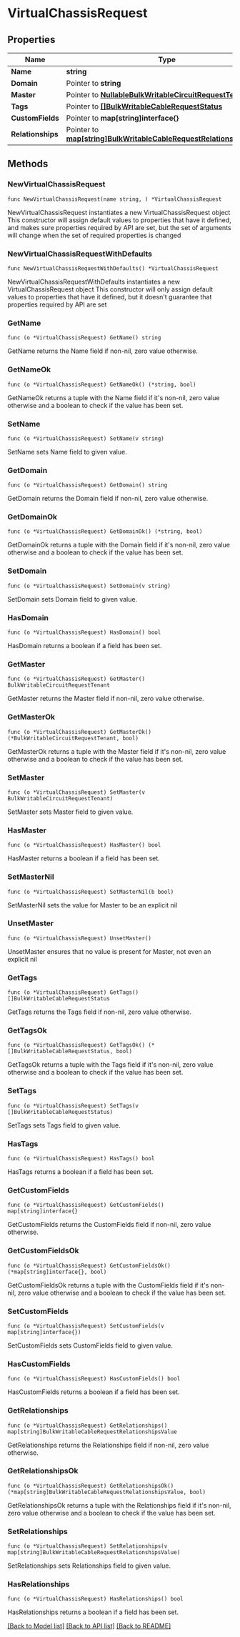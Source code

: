 # VirtualChassisRequest

## Properties

Name | Type | Description | Notes
------------ | ------------- | ------------- | -------------
**Name** | **string** |  | 
**Domain** | Pointer to **string** |  | [optional] 
**Master** | Pointer to [**NullableBulkWritableCircuitRequestTenant**](BulkWritableCircuitRequestTenant.md) |  | [optional] 
**Tags** | Pointer to [**[]BulkWritableCableRequestStatus**](BulkWritableCableRequestStatus.md) |  | [optional] 
**CustomFields** | Pointer to **map[string]interface{}** |  | [optional] 
**Relationships** | Pointer to [**map[string]BulkWritableCableRequestRelationshipsValue**](BulkWritableCableRequestRelationshipsValue.md) |  | [optional] 

## Methods

### NewVirtualChassisRequest

`func NewVirtualChassisRequest(name string, ) *VirtualChassisRequest`

NewVirtualChassisRequest instantiates a new VirtualChassisRequest object
This constructor will assign default values to properties that have it defined,
and makes sure properties required by API are set, but the set of arguments
will change when the set of required properties is changed

### NewVirtualChassisRequestWithDefaults

`func NewVirtualChassisRequestWithDefaults() *VirtualChassisRequest`

NewVirtualChassisRequestWithDefaults instantiates a new VirtualChassisRequest object
This constructor will only assign default values to properties that have it defined,
but it doesn't guarantee that properties required by API are set

### GetName

`func (o *VirtualChassisRequest) GetName() string`

GetName returns the Name field if non-nil, zero value otherwise.

### GetNameOk

`func (o *VirtualChassisRequest) GetNameOk() (*string, bool)`

GetNameOk returns a tuple with the Name field if it's non-nil, zero value otherwise
and a boolean to check if the value has been set.

### SetName

`func (o *VirtualChassisRequest) SetName(v string)`

SetName sets Name field to given value.


### GetDomain

`func (o *VirtualChassisRequest) GetDomain() string`

GetDomain returns the Domain field if non-nil, zero value otherwise.

### GetDomainOk

`func (o *VirtualChassisRequest) GetDomainOk() (*string, bool)`

GetDomainOk returns a tuple with the Domain field if it's non-nil, zero value otherwise
and a boolean to check if the value has been set.

### SetDomain

`func (o *VirtualChassisRequest) SetDomain(v string)`

SetDomain sets Domain field to given value.

### HasDomain

`func (o *VirtualChassisRequest) HasDomain() bool`

HasDomain returns a boolean if a field has been set.

### GetMaster

`func (o *VirtualChassisRequest) GetMaster() BulkWritableCircuitRequestTenant`

GetMaster returns the Master field if non-nil, zero value otherwise.

### GetMasterOk

`func (o *VirtualChassisRequest) GetMasterOk() (*BulkWritableCircuitRequestTenant, bool)`

GetMasterOk returns a tuple with the Master field if it's non-nil, zero value otherwise
and a boolean to check if the value has been set.

### SetMaster

`func (o *VirtualChassisRequest) SetMaster(v BulkWritableCircuitRequestTenant)`

SetMaster sets Master field to given value.

### HasMaster

`func (o *VirtualChassisRequest) HasMaster() bool`

HasMaster returns a boolean if a field has been set.

### SetMasterNil

`func (o *VirtualChassisRequest) SetMasterNil(b bool)`

 SetMasterNil sets the value for Master to be an explicit nil

### UnsetMaster
`func (o *VirtualChassisRequest) UnsetMaster()`

UnsetMaster ensures that no value is present for Master, not even an explicit nil
### GetTags

`func (o *VirtualChassisRequest) GetTags() []BulkWritableCableRequestStatus`

GetTags returns the Tags field if non-nil, zero value otherwise.

### GetTagsOk

`func (o *VirtualChassisRequest) GetTagsOk() (*[]BulkWritableCableRequestStatus, bool)`

GetTagsOk returns a tuple with the Tags field if it's non-nil, zero value otherwise
and a boolean to check if the value has been set.

### SetTags

`func (o *VirtualChassisRequest) SetTags(v []BulkWritableCableRequestStatus)`

SetTags sets Tags field to given value.

### HasTags

`func (o *VirtualChassisRequest) HasTags() bool`

HasTags returns a boolean if a field has been set.

### GetCustomFields

`func (o *VirtualChassisRequest) GetCustomFields() map[string]interface{}`

GetCustomFields returns the CustomFields field if non-nil, zero value otherwise.

### GetCustomFieldsOk

`func (o *VirtualChassisRequest) GetCustomFieldsOk() (*map[string]interface{}, bool)`

GetCustomFieldsOk returns a tuple with the CustomFields field if it's non-nil, zero value otherwise
and a boolean to check if the value has been set.

### SetCustomFields

`func (o *VirtualChassisRequest) SetCustomFields(v map[string]interface{})`

SetCustomFields sets CustomFields field to given value.

### HasCustomFields

`func (o *VirtualChassisRequest) HasCustomFields() bool`

HasCustomFields returns a boolean if a field has been set.

### GetRelationships

`func (o *VirtualChassisRequest) GetRelationships() map[string]BulkWritableCableRequestRelationshipsValue`

GetRelationships returns the Relationships field if non-nil, zero value otherwise.

### GetRelationshipsOk

`func (o *VirtualChassisRequest) GetRelationshipsOk() (*map[string]BulkWritableCableRequestRelationshipsValue, bool)`

GetRelationshipsOk returns a tuple with the Relationships field if it's non-nil, zero value otherwise
and a boolean to check if the value has been set.

### SetRelationships

`func (o *VirtualChassisRequest) SetRelationships(v map[string]BulkWritableCableRequestRelationshipsValue)`

SetRelationships sets Relationships field to given value.

### HasRelationships

`func (o *VirtualChassisRequest) HasRelationships() bool`

HasRelationships returns a boolean if a field has been set.


[[Back to Model list]](../README.md#documentation-for-models) [[Back to API list]](../README.md#documentation-for-api-endpoints) [[Back to README]](../README.md)


